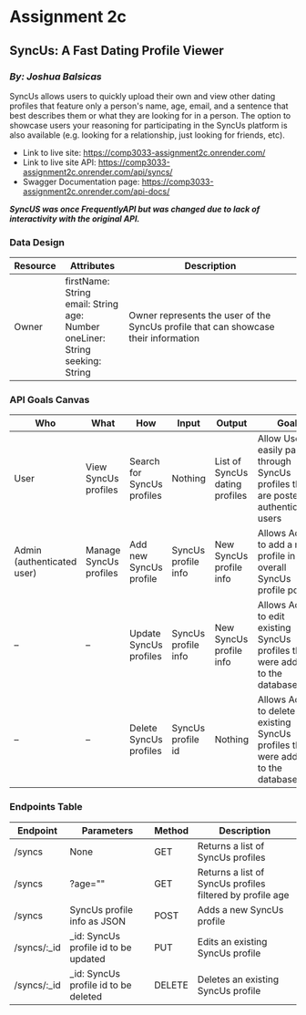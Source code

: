 # Assignment 2c
## SyncUs: A Fast Dating Profile Viewer
### _By: Joshua Balsicas_

SyncUs allows users to quickly upload their own and view other dating profiles that feature only a person's name, age, email, and a sentence that best describes them or what they are looking for in a person. The option to showcase users your reasoning for participating in the SyncUs platform is also available (e.g. looking for a relationship, just looking for friends, etc).

- Link to live site: https://comp3033-assignment2c.onrender.com/ 
- Link to live site API: https://comp3033-assignment2c.onrender.com/api/syncs/
- Swagger Documentation page: https://comp3033-assignment2c.onrender.com/api-docs/

___SyncUS was once FrequentlyAPI but was changed due to lack of interactivity with the original API.___

### Data Design

Resource | Attributes | Description
-|-|-
Owner | firstName: String <br />email: String <br />age: Number <br />oneLiner: String <br />seeking: String | Owner represents the user of the SyncUs profile that can showcase their information

### API Goals Canvas

Who | What | How | Input | Output | Goal
-|-|-|-|-|-
User | View SyncUs profiles | Search for SyncUs profiles | Nothing | List of SyncUs dating profiles | Allow User to easily parse through SyncUs profiles that are posted by authenticated users
Admin (authenticated user) | Manage SyncUs profiles | Add new SyncUs profile | SyncUs profile info | New SyncUs profile info | Allows Admin to add a new profile in the overall SyncUs profile pool
&ndash; | &ndash; | Update SyncUs profiles | SyncUs profile info | New SyncUs profile info | Allows Admin to edit existing SyncUs profiles that were added to the database
&ndash; | &ndash; | Delete SyncUs profiles | SyncUs profile id | Nothing | Allows Admin to delete existing SyncUs profiles that were added to the database 

### Endpoints Table

Endpoint | Parameters | Method | Description
-|-|-|-
/syncs | None | GET | Returns a list of SyncUs profiles
/syncs | ?age="" | GET | Returns a list of SyncUs profiles filtered by profile age
/syncs | SyncUs profile info as JSON | POST | Adds a new SyncUs profile
/syncs/:_id | _id: SyncUs profile id to be updated | PUT | Edits an existing SyncUs profile
/syncs/:_id | _id: SyncUs profile id to be deleted | DELETE | Deletes an existing SyncUs profile
